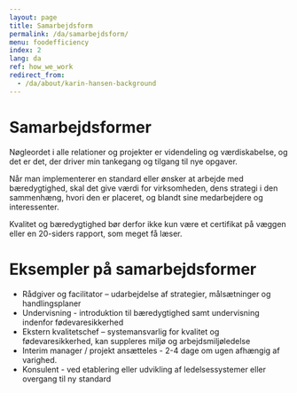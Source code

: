 ```yaml
---
layout: page
title: Samarbejdsform
permalink: /da/samarbejdsform/
menu: foodefficiency
index: 2
lang: da
ref: how_we_work
redirect_from:
  - /da/about/karin-hansen-background
---
```


# Samarbejdsformer

Nøgleordet i alle relationer og projekter er videndeling og værdiskabelse, og det er det, der driver min tankegang og tilgang til nye opgaver.

Når man implementerer en standard eller ønsker at arbejde med bæredygtighed, skal det give værdi for virksomheden, dens strategi i den sammenhæng, hvori den er placeret, og blandt sine medarbejdere og interessenter.

Kvalitet og bæredygtighed bør derfor ikke kun være et certifikat på væggen eller en 20-siders rapport, som meget få læser. 

# Eksempler på samarbejdsformer
* Rådgiver og facilitator – udarbejdelse af strategier, målsætninger og handlingsplaner
* Undervisning - introduktion til bæredygtighed samt undervisning indenfor fødevaresikkerhed 
* Ekstern kvalitetschef – systemansvarlig for kvalitet og fødevaresikkerhed, kan suppleres miljø og arbejdsmiljøledelse 
* Interim manager / projekt ansætteles - 2-4 dage om ugen afhængig af varighed.
* Konsulent - ved etablering eller udvikling af ledelsessystemer eller overgang til ny standard
